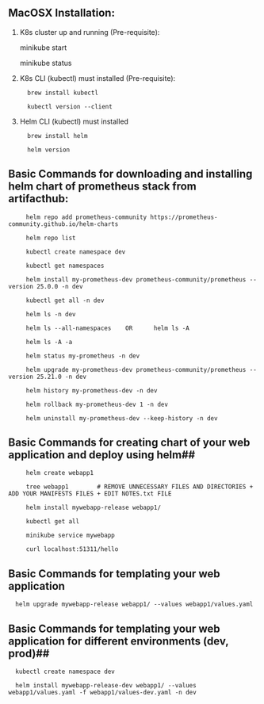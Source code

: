 ## MacOSX Installation: ##

1. K8s cluster up and running (Pre-requisite):

      minikube start

      minikube status

2. K8s CLI (kubectl) must installed (Pre-requisite):

         brew install kubectl

         kubectl version --client

3. Helm CLI (kubectl) must installed

         brew install helm

         helm version

## Basic Commands for downloading and installing helm chart of **prometheus stack** from artifacthub: ##

         helm repo add prometheus-community https://prometheus-community.github.io/helm-charts

         helm repo list

         kubectl create namespace dev

         kubectl get namespaces

         helm install my-prometheus-dev prometheus-community/prometheus --version 25.0.0 -n dev

         kubectl get all -n dev

         helm ls -n dev

         helm ls --all-namespaces    OR      helm ls -A

         helm ls -A -a

         helm status my-prometheus -n dev

         helm upgrade my-prometheus-dev prometheus-community/prometheus --version 25.21.0 -n dev

         helm history my-prometheus-dev -n dev

         helm rollback my-prometheus-dev 1 -n dev

         helm uninstall my-prometheus-dev --keep-history -n dev

## Basic Commands for creating chart of your web application and deploy using helm##

         helm create webapp1

         tree webapp1        # REMOVE UNNECESSARY FILES AND DIRECTORIES + ADD YOUR MANIFESTS FILES + EDIT NOTES.txt FILE

         helm install mywebapp-release webapp1/

         kubectl get all

         minikube service mywebapp

         curl localhost:51311/hello


## Basic Commands for templating your web application ##

      helm upgrade mywebapp-release webapp1/ --values webapp1/values.yaml

## Basic Commands for templating your web application for different environments (dev, prod)##

      kubectl create namespace dev

      helm install mywebapp-release-dev webapp1/ --values webapp1/values.yaml -f webapp1/values-dev.yaml -n dev



